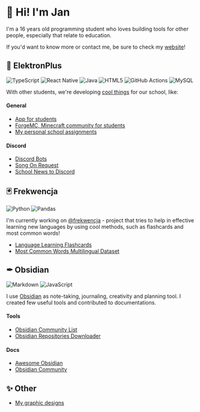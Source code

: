 # 👋 Hi! I'm Jan

I'm a 16 years old programming student who loves building tools for other people, especially that relate to education.

If you'd want to know more or contact me, be sure to check my [website](https://konhi.me)!

## 🎒 ElektronPlus
![TypeScript](https://img.shields.io/badge/typescript-%23007ACC.svg?style=for-the-badge&logo=typescript&logoColor=white) ![React Native](https://img.shields.io/badge/react_native-%2320232a.svg?style=for-the-badge&logo=react&logoColor=%2361DAFB) ![Java](https://img.shields.io/badge/java-%23ED8B00.svg?style=for-the-badge&logo=java&logoColor=white) ![HTML5](https://img.shields.io/badge/html5-%23E34F26.svg?style=for-the-badge&logo=html5&logoColor=white) ![GitHub Actions](https://img.shields.io/badge/githubactions-%232671E5.svg?style=for-the-badge&logo=githubactions&logoColor=white) ![MySQL](https://img.shields.io/badge/mysql-%2300f.svg?style=for-the-badge&logo=mysql&logoColor=white)

With other students, we're developing [cool things](https://github.com/ElektronPlus) for our school, like:

#### General
- [App for students](https://github.com/ElektronPlus/Elektron-App)
- [ForgeMC, Minecraft community for students](https://github.com/ForgeMC)
- [My personal school assignments](https://github.com/konhi/personal-school-assignments)

#### Discord
- [Discord Bots](https://github.com/ElektronPlus/discord)
- [Song On Request](https://github.com/ElektronPlus/school-song-on-request)
- [School News to Discord](https://github.com/ElektronPlus/zseis-news)

## 🃏 Frekwencja
![Python](https://img.shields.io/badge/python-3670A0?style=for-the-badge&logo=python&logoColor=ffdd54) ![Pandas](https://img.shields.io/badge/pandas-%23150458.svg?style=for-the-badge&logo=pandas&logoColor=white)

I'm currently working on [@frekwencja](https://github.com/frekwencja) - project that tries to help in effective learning new languages by using cool methods, such as flashcards and most common words!

- [Language Learning Flashcards](https://github.com/frekwencja/language-learning-flashcards)
- [Most Common Words Multilingual Dataset](https://github.com/frekwencja/most-common-words-multilingual)

## ✒ Obsidian
![Markdown](https://img.shields.io/badge/markdown-%23000000.svg?style=for-the-badge&logo=markdown&logoColor=white) ![JavaScript](https://img.shields.io/badge/javascript-%23323330.svg?style=for-the-badge&logo=javascript&logoColor=%23F7DF1E)

I use [Obsidian](https://obsidian.md/) as note-taking, journaling, creativity and planning tool. I created few useful tools and contributed to documentations.

#### Tools
- [Obsidian Community List](https://github.com/konhi/obsidian-community-list)
- [Obsidian Repositories Downloader](https://github.com/konhi/obsidian-repositories-downloader)

#### Docs
- [Awesome Obsidian](https://github.com/kmaasrud/awesome-obsidian)
- [Obsidian Community](https://github.com/obsidian-community/obsidian-hub)

## ✨ Other
- [My graphic designs](https://dribbble.com/konhi)
